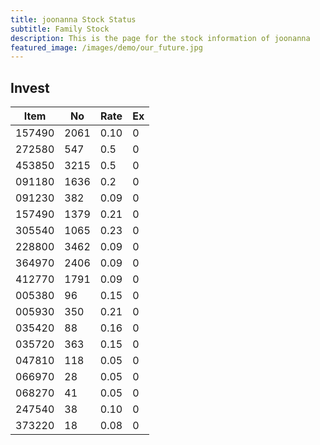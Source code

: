```yaml
---
title: joonanna Stock Status
subtitle: Family Stock 
description: This is the page for the stock information of joonanna
featured_image: /images/demo/our_future.jpg
---
```


## Invest

|  Item  | No | Rate | Ex   |
|--------|----|------|------|
| 157490 |2061| 0.10 |    0 | 
| 272580 | 547| 0.5  |    0 |
| 453850 |3215| 0.5  |    0 |
| 091180 |1636| 0.2  |    0 |
| 091230 | 382| 0.09 |    0 | 
| 157490 |1379| 0.21 |    0 | 
| 305540 |1065| 0.23 |    0 | 
| 228800 |3462| 0.09 |    0 |  
| 364970 |2406| 0.09 |    0 |  
| 412770 |1791| 0.09 |    0 | 
| 005380 | 96 | 0.15 |    0 | 
| 005930 | 350| 0.21 |    0 | 
| 035420 | 88 | 0.16 |    0 | 
| 035720 | 363| 0.15 |    0 | 
| 047810 | 118| 0.05 |    0 | 
| 066970 | 28 | 0.05 |    0 | 
| 068270 | 41 | 0.05 |    0 | 
| 247540 | 38 | 0.10 |    0 | 
| 373220 | 18 | 0.08 |    0 | 

